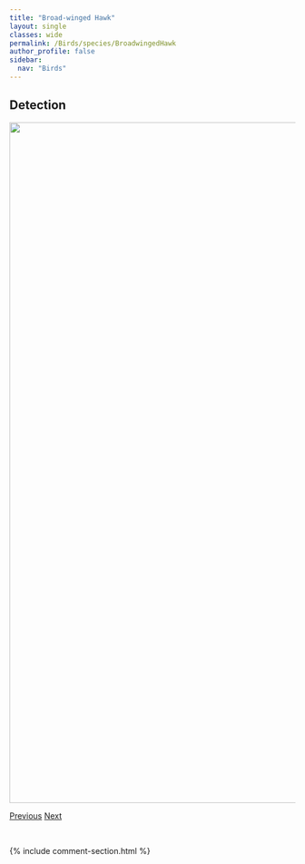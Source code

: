 ```yaml
---
title: "Broad-winged Hawk"
layout: single
classes: wide
permalink: /Birds/species/BroadwingedHawk
author_profile: false
sidebar:
  nav: "Birds"
---
```


<h2>Detection</h2>

<a href="https://drive.google.com/uc?export=view&id=1M79Ts04lRB3NOieJfW3NPx-g4cVa8By5">
<img src="https://drive.google.com/uc?export=view&id=1M79Ts04lRB3NOieJfW3NPx-g4cVa8By5" height = "1200" width = "800">
</a>


<a href="/DevelopmentWebsite/Birds/species/BurrowingOwl" class="pagination--pager" title="Athene cunicularia">Previous</a> <a href="/DevelopmentWebsite/Birds/species/BluewingedTeal" class="pagination--pager" title="Anas discors">Next</a>

<p>&nbsp;</p>

{% include comment-section.html %}
